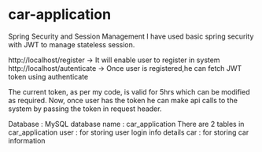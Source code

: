 # car-application
Spring Security and Session Management
I have used basic spring security with JWT to manage stateless session.

http://localhost/register -> It will enable user to register in system
http://localhost/autenticate -> Once user is registered,he can fetch JWT token using authenticate

The current token, as per my code, is valid for 5hrs which can be modified as required.
Now, once user has the token he can make api calls to the system by passing the token in request header.

Database : MySQL
database name : car_application
There are 2 tables in car_application
user : for storing user login info details
car : for storing car information